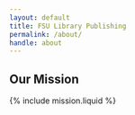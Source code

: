 ```yaml
---
layout: default
title: FSU Library Publishing
permalink: /about/
handle: about
---
```


## Our Mission

{% include mission.liquid %}
